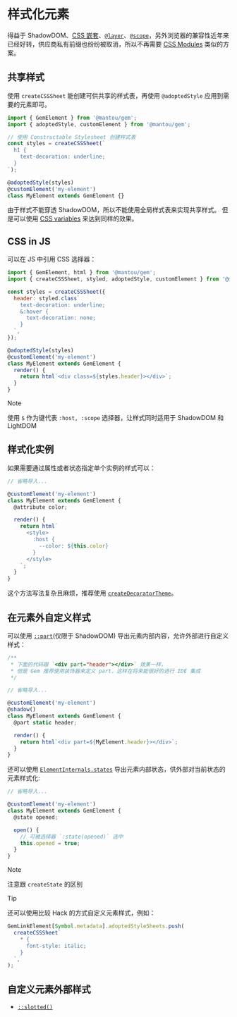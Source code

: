 # 样式化元素

得益于 ShadowDOM、[CSS 嵌套](https://drafts.csswg.org/css-nesting-1/)、[`@layer`](https://developer.mozilla.org/en-US/docs/Web/CSS/@layer)、[`@scope`](https://developer.mozilla.org/en-US/docs/Web/CSS/@scope)，另外浏览器的兼容性近年来已经好转，供应商私有前缀也纷纷被取消，所以不再需要 [CSS Modules](https://css-tricks.com/css-modules-part-3-react/) 类似的方案。

## 共享样式

使用 `createCSSSheet` 能创建可供共享的样式表，再使用 `@adoptedStyle` 应用到需要的元素即可。

```js 11
import { GemElement } from '@mantou/gem';
import { adoptedStyle, customElement } from '@mantou/gem';

// 使用 Constructable Stylesheet 创建样式表
const styles = createCSSSheet(`
  h1 {
    text-decoration: underline;
  }
`);

@adoptedStyle(styles)
@customElement('my-element')
class MyElement extends GemElement {}
```

由于样式不能穿透 ShadowDOM，所以不能使用全局样式表来实现共享样式。
但是可以使用 [CSS variables](https://developer.mozilla.org/en-US/docs/Web/CSS/--*) 来达到同样的效果。

## CSS in JS

可以在 JS 中引用 CSS 选择器：

```js 17
import { GemElement, html } from '@mantou/gem';
import { createCSSSheet, styled, adoptedStyle, customElement } from '@mantou/gem';

const styles = createCSSSheet({
  header: styled.class`
    text-decoration: underline;
    &:hover {
      text-decoration: none;
    }
  `,
});

@adoptedStyle(styles)
@customElement('my-element')
class MyElement extends GemElement {
  render() {
    return html`<div class=${styles.header}></div>`;
  }
}
```

> [!NOTE]
> 使用 `$` 作为键代表 `:host, :scope` 选择器，让样式同时适用于 ShadowDOM 和 LightDOM

## 样式化实例

如果需要通过属性或者状态指定单个实例的样式可以：

```js
// 省略导入...

@customElement('my-element')
class MyElement extends GemElement {
  @attribute color;

  render() {
    return html`
      <style>
        :host {
          --color: ${this.color}
        }
      </style>
    `;
  }
}
```

这个方法写法复杂且麻烦，推荐使用 [`createDecoratorTheme`](../002-advance/003-theme.md#element-level-theme)。

## 在元素外自定义样式

可以使用 [`::part`](https://drafts.csswg.org/css-shadow-parts-1/#part)(仅限于 ShadowDOM) 导出元素内部内容，允许外部进行自定义样式：

```js 14
/**
 * 下面的代码跟 `<div part="header"></div>` 效果一样，
 * 但是 Gem 推荐使用装饰器来定义 part，这样在将来能很好的进行 IDE 集成
 */

// 省略导入...

@customElement('my-element')
@shadow()
class MyElement extends GemElement {
  @part static header;

  render() {
    return html`<div part=${MyElement.header}></div>`;
  }
}
```

还可以使用 [`ElementInternals.states`](https://developer.mozilla.org/en-US/docs/Web/API/ElementInternals/states) 导出元素内部状态，供外部对当前状态的元素样式化:

```js
// 省略导入...

@customElement('my-element')
class MyElement extends GemElement {
  @state opened;

  open() {
    // 可被选择器 `:state(opened)` 选中
    this.opened = true;
  }
}
```

> [!NOTE]
> 注意跟 `createState` 的区别

> [!TIP]
> 还可以使用比较 Hack 的方式自定义元素样式，例如：
>
> ```js
> GemLinkElement[Symbol.metadata].adoptedStyleSheets.push(
>   createCSSSheet`
>     * {
>       font-style: italic;
>     }
>   `,
> );
> ```

## 自定义元素外部样式

- [`::slotted()`](https://developer.mozilla.org/en-US/docs/Web/CSS/::slotted)
